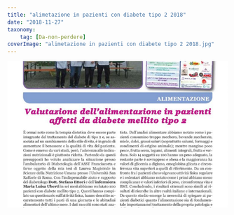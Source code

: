 ```yaml
---
title: "alimetazione in pazienti con diabete tipo 2 2018"
date: "2018-11-27"
taxonomy: 
    tag: [Da-non-perdere]
coverImage: "alimetazione in pazienti con diabete tipo 2 2018.jpg"
---
```

![assemblea 2022](images/alimetazione%20in%20pazienti%20con%20diabete%20tipo%202%202018.jpg)
